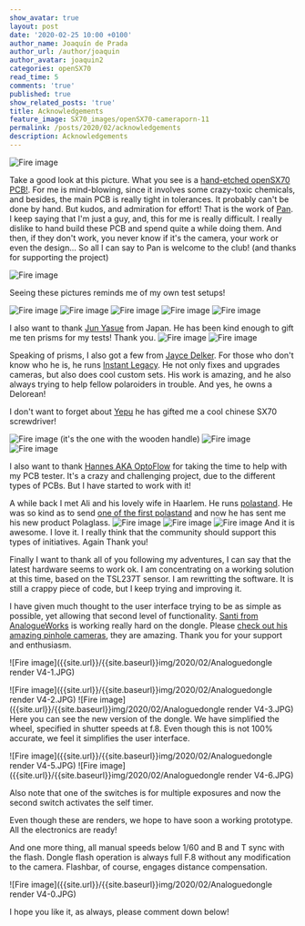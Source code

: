 ```yaml
---
show_avatar: true
layout: post
date: '2020-02-25 10:00 +0100'
author_name: Joaquín de Prada
author_url: /author/joaquin
author_avatar: joaquin2
categories: openSX70
read_time: 5
comments: 'true'
published: true
show_related_posts: 'true'
title: Acknowledgements
feature_image: SX70_images/openSX70-cameraporn-11
permalink: /posts/2020/02/acknowledgements
description: Acknowledgements
---
```

![Fire image]({{site.url}}/{{site.baseurl}}img/2020/02/IMG_3200.jpg)

Take a good look at this picture. What you see is a [hand-etched openSX70 PCB!](https://www.sparkfun.com/news/2116). For me is mind-blowing, since it involves some crazy-toxic chemicals, and besides, the main PCB is really tight in tolerances. It probably can't be done by hand. But kudos, and admiration for effort! That is the work of [Pan](https://www.instagram.com/pan_dzwiedz/).
I keep saying that I'm just a guy, and, this for me is really difficult. I really dislike to hand build these PCB and spend quite a while doing them. And then, if they don't work, you never know if it's the camera, your work or even the design... So all I can say to Pan is welcome to the club! (and thanks for supporting the project)

![Fire image]({{site.url}}/{{site.baseurl}}img/2020/02/IMG_3190.jpg)

Seeing these pictures reminds me of my own test setups!

![Fire image]({{site.url}}/{{site.baseurl}}img/2020/02/IMG_3196.jpg)
![Fire image]({{site.url}}/{{site.baseurl}}img/2020/02/IMG_3205.jpg)
![Fire image]({{site.url}}/{{site.baseurl}}img/2020/02/IMG_6428.JPG)
![Fire image]({{site.url}}/{{site.baseurl}}img/2020/02/IMG_6431.JPG)
![Fire image]({{site.url}}/{{site.baseurl}}img/2020/02/IMG_6432.JPG)

I also want to thank [Jun Yasue](https://www.instagram.com/cryve/) from Japan. He has been kind enough to gift me ten prisms for my tests! Thank you.
![Fire image]({{site.url}}/{{site.baseurl}}img/2020/02/IMG_9805.JPG)
![Fire image]({{site.url}}/{{site.baseurl}}img/2020/02/jun_gift.jpg)


Speaking of prisms, I also got a few from [Jayce Delker](https://www.facebook.com/RamblinDMC). For those who don't know who he is, he runs [Instant Legacy](https://www.instantlegacysx70.com/). He not only fixes and upgrades cameras, but also does cool custom sets. His work is amazing, and he also always trying to help fellow polaroiders in trouble. And yes, he owns a Delorean!

I don't want to forget about [Yepu](https://www.facebook.com/yepu.cui.9) he has gifted me a cool chinese SX70 screwdriver!

![Fire image]({{site.url}}/{{site.baseurl}}img/2020/02/yepu_screwdriver_1.JPG)
(it's the one with the wooden handle)
![Fire image]({{site.url}}/{{site.baseurl}}img/2020/02/yepu_screwdriver_2.JPG)
![Fire image]({{site.url}}/{{site.baseurl}}img/2020/02/yepu_screwdriver_3.JPG)

I also want to thank [Hannes AKA OptoFlow](https://www.instagram.com/optoflw/) for taking the time to help with my PCB tester. It's a crazy and challenging project, due to the different types of PCBs. 
But I have started to work with it!


A while back I met Ali and his lovely wife in Haarlem. He runs [polastand](https://www.polastand.com/). He was so kind as to send [one of the first polastand](https://opensx70.com/posts/2018/10/polastand) and now he has sent me his new product Polaglass. 
![Fire image]({{site.url}}/{{site.baseurl}}img/2020/02/Polastand-1.jpg)
![Fire image]({{site.url}}/{{site.baseurl}}img/2020/02/Polastand-2.jpg)
![Fire image]({{site.url}}/{{site.baseurl}}img/2020/02/Polastand-3.jpg)
And it is awesome. I love it. I really think that the community should support this types of initiatives. Again Thank you!

Finally I want to thank all of you following my adventures, I can say that the latest hardware seems to work ok. I am concentrating on a working solution at this time, based on the TSL237T sensor.
I am rewritting the software. It is still a crappy piece of code, but I keep trying and improving it.

I have given much thought to the user interface trying to be as simple as possible, yet allowing that second level of functionality. [Santi from AnalogueWorks](https://www.instagram.com/analogueworks/) is working really hard on the dongle. Please [check out his amazing pinhole cameras](https://analogueworks.wixsite.com/analogueworks/cameras), they are amazing. Thank you for your support and enthusiasm.

![Fire image]({{site.url}}/{{site.baseurl}}img/2020/02/Analoguedongle render V4-1.JPG)

![Fire image]({{site.url}}/{{site.baseurl}}img/2020/02/Analoguedongle render V4-2.JPG)
![Fire image]({{site.url}}/{{site.baseurl}}img/2020/02/Analoguedongle render V4-3.JPG)
Here you can see the new version of the dongle. We have simplified the wheel, specified in shutter speeds at f.8. Even though this is not 100% accurate, we feel it simplifies the user interface. 

![Fire image]({{site.url}}/{{site.baseurl}}img/2020/02/Analoguedongle render V4-5.JPG)
![Fire image]({{site.url}}/{{site.baseurl}}img/2020/02/Analoguedongle render V4-6.JPG)

Also note that one of the switches is for multiple exposures and now the second switch activates the self timer.

Even though these are renders, we hope to have soon a working prototype. All the electronics are ready!

And one more thing, all manual speeds below 1/60 and B and T sync with the flash. Dongle flash operation is always full F.8 without any modification to the camera. Flashbar, of course, engages distance compensation.

![Fire image]({{site.url}}/{{site.baseurl}}img/2020/02/Analoguedongle render V4-0.JPG)

I hope you like it, as always, please comment down below!